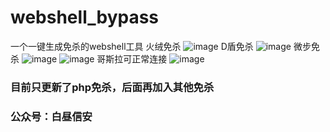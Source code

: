 # webshell_bypass
一个一键生成免杀的webshell工具
火绒免杀
![image](https://github.com/user-attachments/assets/9cbfb059-1671-4531-bcbd-1812169b5662)
D盾免杀
![image](https://github.com/user-attachments/assets/6efe3dd4-3d94-41b1-a555-d2cfa84add00)
微步免杀
![image](https://github.com/user-attachments/assets/c8b6c23e-f64a-4868-a5f3-b2ebe3117780)
![image](https://github.com/user-attachments/assets/8f2a23ec-07ad-4178-b9b4-3052abe39ec9)
哥斯拉可正常连接
![image](https://github.com/user-attachments/assets/a5e0155a-62bc-43cc-9738-1dfce33f8bc1)
### 目前只更新了php免杀，后面再加入其他免杀
### 公众号：白昼信安

